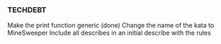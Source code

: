 ### TECHDEBT
Make the print function generic (done)
Change the name of the kata to MineSweeper
Include all describes in an initial describe with the rules